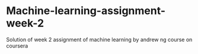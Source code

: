 # Machine-learning-assignment-week-2
Solution of week 2  assignment of machine learning by andrew ng course on coursera
